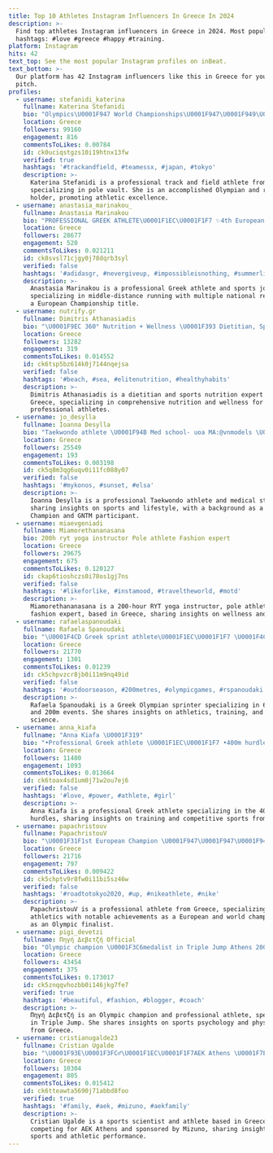 ```yaml
---
title: Top 10 Athletes Instagram Influencers In Greece In 2024
description: >-
  Find top athletes Instagram influencers in Greece in 2024. Most popular
  hashtags: #love #greece #happy #training.
platform: Instagram
hits: 42
text_top: See the most popular Instagram profiles on inBeat.
text_bottom: >-
  Our platform has 42 Instagram influencers like this in Greece for you to
  pitch.
profiles:
  - username: stefanidi_katerina
    fullname: Katerina Stefanidi
    bio: "Olympics\U0001F947 World Championships\U0001F947\U0001F949\U0001F949\U0001F949 European Championships\U0001F947\U0001F947\U0001F947\U0001F948\U0001F948\U0001F948 \U0001F1EC\U0001F1F7 Record holder \U0001F539@adidasrunning athlete \U0001F539Stoiximan \U0001F539Toyota \U0001F539@visagreece"
    location: Greece
    followers: 99160
    engagement: 816
    commentsToLikes: 0.00784
    id: ck0uciqstgzs10i19htnx13fw
    verified: true
    hashtags: '#trackandfield, #teamessx, #japan, #tokyo'
    description: >-
      Katerina Stefanidi is a professional track and field athlete from Greece,
      specializing in pole vault. She is an accomplished Olympian and record
      holder, promoting athletic excellence.
  - username: anastasia_marinakou_
    fullname: Anastasia Marinakou
    bio: "PROFESSIONAL GREEK ATHLETE\U0001F1EC\U0001F1F7 ✨4th European ChampionU20 1500m ✨6x National Record ✨Adidas Athlete ✨sports journalist #impossibleisnothing"
    location: Greece
    followers: 28677
    engagement: 520
    commentsToLikes: 0.021211
    id: ck8svsl71cjgy0j78dqrb3syl
    verified: false
    hashtags: '#adidasgr, #nevergiveup, #impossibleisnothing, #summerlife'
    description: >-
      Anastasia Marinakou is a professional Greek athlete and sports journalist,
      specializing in middle-distance running with multiple national records and
      a European Championship title.
  - username: nutrify.gr
    fullname: Dimitris Athanasiadis
    bio: "\U0001F9EC 360° Nutrition + Wellness \U0001F393 Dietitian, Sports Nutrition MSc. HUA \U0001F4CD Glyfada-Chalandri \U0001F947 Taking professional athletes to the next level of nutrition \U0001F4C8"
    location: Greece
    followers: 13282
    engagement: 319
    commentsToLikes: 0.014552
    id: ck6tsp5bz614k0j7144nqejsa
    verified: false
    hashtags: '#beach, #sea, #elitenutrition, #healthyhabits'
    description: >-
      Dimitris Athanasiadis is a dietitian and sports nutrition expert based in
      Greece, specializing in comprehensive nutrition and wellness for
      professional athletes.
  - username: jo_desylla
    fullname: Ioanna Desylla
    bio: "Taekwondo athlete \U0001F94B Med school- uoa MA:@vnmodels \U0001F1EC\U0001F1F7 @twomanagementcopenhagen \U0001F1E9\U0001F1F0 @twomanagementberlin \U0001F1E9\U0001F1EA \U0001F538European Champion 2017\U0001F947 \U0001F538GNTM 2018"
    location: Greece
    followers: 25549
    engagement: 193
    commentsToLikes: 0.003198
    id: ck5q8m3qg6uqv0i11fc088y07
    verified: false
    hashtags: '#mykonos, #sunset, #elsa'
    description: >-
      Ioanna Desylla is a professional Taekwondo athlete and medical student,
      sharing insights on sports and lifestyle, with a background as a European
      Champion and GNTM participant.
  - username: miaevgeniadi
    fullname: Miamorethananasana
    bio: 200h ryt yoga instructor Pole athlete Fashion expert
    location: Greece
    followers: 29675
    engagement: 675
    commentsToLikes: 0.120127
    id: ckap6tioshczs0i78os1gj7ns
    verified: false
    hashtags: '#likeforlike, #instamood, #traveltheworld, #motd'
    description: >-
      Miamorethananasana is a 200-hour RYT yoga instructor, pole athlete, and
      fashion expert, based in Greece, sharing insights on wellness and style.
  - username: rafaelaspanoudaki
    fullname: Rafaela Spanoudaki
    bio: "\U0001F4CD Greek sprint athlete\U0001F1EC\U0001F1F7 \U0001F4CDOlympian•Tokyo2020 \U0001F4CD 60m : 7.23,100m : 11.27,200m : 23.11\U0001F31F \U0001F4CD Adidas\U0001F45F \U0001F4CD Graduated from sports science and physical education\U0001F4DA"
    location: Greece
    followers: 21770
    engagement: 1301
    commentsToLikes: 0.01239
    id: ck5chpvzcr8jb0i11m9nq49id
    verified: false
    hashtags: '#outdoorseason, #200metres, #olympicgames, #rspanoudaki'
    description: >-
      Rafaela Spanoudaki is a Greek Olympian sprinter specializing in 60m, 100m,
      and 200m events. She shares insights on athletics, training, and sports
      science.
  - username: anna_kiafa
    fullname: "Anna Kiafa \U0001F319"
    bio: "•Professional Greek athlete \U0001F1EC\U0001F1F7 •400m hurdles"
    location: Greece
    followers: 11480
    engagement: 1093
    commentsToLikes: 0.013664
    id: ck6toax4sd1um0j71w2ou7ej6
    verified: false
    hashtags: '#love, #power, #athlete, #girl'
    description: >-
      Anna Kiafa is a professional Greek athlete specializing in the 400m
      hurdles, sharing insights on training and competitive sports from Greece.
  - username: papachristouv
    fullname: PapachristouV
    bio: "\U0001F31F1st European Champion \U0001F947\U0001F947\U0001F948 \U0001F31F3rd world champion\U0001F949 \U0001F31F3rd European champion\U0001F949\U0001F949 \U0001F31FOlympic finalist \U0001F31FNike athlete Member of the Hellenic Olympic commi"
    location: Greece
    followers: 21716
    engagement: 797
    commentsToLikes: 0.009422
    id: ck5chptv9r8fw0i11bi5sz46w
    verified: false
    hashtags: '#roadtotokyo2020, #up, #nikeathlete, #nike'
    description: >-
      PapachristouV is a professional athlete from Greece, specializing in
      athletics with notable achievements as a European and world champion, and
      as an Olympic finalist.
  - username: pigi_devetzi
    fullname: Πηγή Δεβετζή Official
    bio: "Olympic champion \U0001F3C6medalist in Triple Jump Athens 2004 Beijing 2008 P.B 15.32 \U0001F947\U0001F948\U0001F949sports psychology,professional athlete,physiotherapist KOLITES \U0001F92A\U0001F92A\U0001F92A"
    location: Greece
    followers: 43454
    engagement: 375
    commentsToLikes: 0.173017
    id: ck5znqqvhozbb0i146jkg7fe7
    verified: true
    hashtags: '#beautiful, #fashion, #blogger, #coach'
    description: >-
      Πηγή Δεβετζή is an Olympic champion and professional athlete, specializing
      in Triple Jump. She shares insights on sports psychology and physiotherapy
      from Greece.
  - username: cristianugalde23
    fullname: Cristian Ugalde
    bio: "\U0001F93E\U0001F3FC‍♂️\U0001F1EC\U0001F1F7AEK Athens \U0001F7E1⚫️ \U0001F468\U0001F3FC‍\U0001F393 Graduate in Sports Science \U0001F45F Athlete of @mizunoeurope \U0001F4CD From Barcelona"
    location: Greece
    followers: 10304
    engagement: 805
    commentsToLikes: 0.015412
    id: ck6tteawta5690j71abbd8foo
    verified: true
    hashtags: '#family, #aek, #mizuno, #aekfamily'
    description: >-
      Cristian Ugalde is a sports scientist and athlete based in Greece,
      competing for AEK Athens and sponsored by Mizuno, sharing insights on
      sports and athletic performance.
---
```


